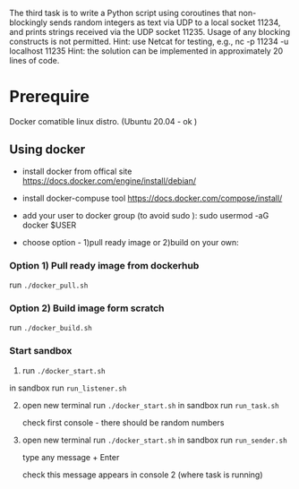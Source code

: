 The third task is to write a Python script using coroutines that non-blockingly sends random integers as text via UDP to a local socket 11234, and prints strings received via the UDP socket 11235.
Usage of any blocking constructs is not permitted.
Hint: use Netcat for testing, e.g., nc -p 11234 -u localhost 11235
Hint: the solution can be implemented in approximately 20 lines of code.



# Prerequire
   Docker comatible linux distro. (Ubuntu 20.04 - ok )


## Using docker

 - install docker from  offical site https://docs.docker.com/engine/install/debian/
 - install docker-compuse tool https://docs.docker.com/compose/install/
 - add your user to docker group (to avoid sudo ): sudo usermod -aG docker $USER

 - choose option - 1)pull ready image or 2)build on your own:

### Option 1) Pull ready image from dockerhub
  run `./docker_pull.sh`

### Option 2) Build image form scratch
  run `./docker_build.sh`

### Start sandbox
  1) run `./docker_start.sh`

  in sandbox run `run_listener.sh`

  2) open new terminal
     run `./docker_start.sh`
     in sandbox run `run_task.sh`

     check first console - there should be random numbers

  3) open new terminal
     run `./docker_start.sh`
     in sandbox run `run_sender.sh`

     type any message + Enter
     
     check this message appears in console 2 (where task is running)





